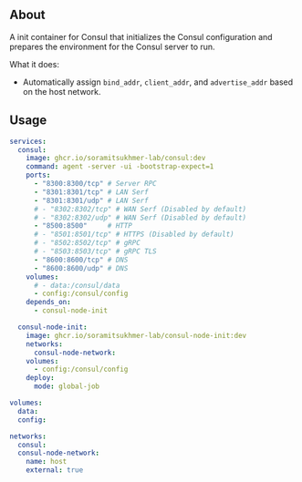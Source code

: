 ## About
A init container for Consul that initializes the Consul configuration and prepares the environment for the Consul server to run.

What it does:
- Automatically assign `bind_addr`, `client_addr`, and `advertise_addr` based on the host network.

## Usage

```yml
services:
  consul:
    image: ghcr.io/soramitsukhmer-lab/consul:dev
    command: agent -server -ui -bootstrap-expect=1
    ports:
      - "8300:8300/tcp" # Server RPC
      - "8301:8301/tcp" # LAN Serf
      - "8301:8301/udp" # LAN Serf
      # - "8302:8302/tcp" # WAN Serf (Disabled by default)
      # - "8302:8302/udp" # WAN Serf (Disabled by default)
      - "8500:8500"     # HTTP
      # - "8501:8501/tcp" # HTTPS (Disabled by default)
      # - "8502:8502/tcp" # gRPC
      # - "8503:8503/tcp" # gRPC TLS
      - "8600:8600/tcp" # DNS
      - "8600:8600/udp" # DNS
    volumes:
      # - data:/consul/data
      - config:/consul/config
    depends_on:
      - consul-node-init

  consul-node-init:
    image: ghcr.io/soramitsukhmer-lab/consul-node-init:dev
    networks:
      consul-node-network:
    volumes:
      - config:/consul/config
    deploy:
      mode: global-job

volumes:
  data:
  config:

networks:
  consul:
  consul-node-network:
    name: host
    external: true
```
